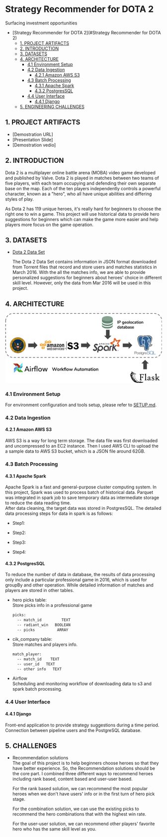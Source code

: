 # Strategy Recommender for DOTA 2
Surfacing investment opportunities
<!-- TOC -->

- [Strategy Recommender for DOTA 2](#Strategy Recommender for DOTA 2)
  - [1. PROJECT ARTIFACTS](#1-project-artifacts)
  - [2. INTRODUCTION](#2-introduction)
  - [3. DATASETS](#3-datasets)
  - [4. ARCHITECTURE](#4-architecture)
    - [4.1 Environment Setup](#41-environment-setup)
    - [4.2 Data Ingestion](#42-data-ingestion)
      - [4.2.1 Amazon AWS S3](#421-amazon-aws-s3)
    - [4.3 Batch Processing](#43-batch-processing)
      - [4.3.1 Apache Spark](#431-apache-spark)
      - [4.3.2 PostgresSQL](#432-postgressql)
    - [4.4 User Interface](#44-user-interface)
      - [4.4.1 Django](#441-django)
  - [5. ENGINEERING CHALLENGES](#5-engineering-challenges)

<!-- /TOC -->

## 1. PROJECT ARTIFACTS
* [Demostration URL]
* [Presentation Slide]
* [Demostration vedio]

## 2. INTRODUCTION
Dota 2 is a multiplayer online battle arena (MOBA) video game developed and published by Valve. Dota 2 is played in matches between two teams of five players, with each team occupying and defending their own separate base on the map. Each of the ten players independently controls a powerful character, known as a "hero", who all have unique abilities and differing styles of play.    

As Dota 2 has 119 unique heroes, it's really hard for beginners to choose the right one to win a game. This project will use historical data to provide hero suggestions for beginners which can make the game more easier and help players more focus on the game operation.

## 3. DATASETS
* [Dota 2 Data Set](http://academictorrents.com/details/0ddf777978c0669b52fadd1baa9e256a6d8b3996)     

  The Dota 2 Data Set contains information in JSON format downloaded from Torrent files that record and store users and matches  statistics in March 2016. With the all the matches info, we are able to provide personalized suggestions for beginners about heroes' choice in different skill level. However, only the data from Mar 2016 will be used in this project.

## 4. ARCHITECTURE
![Pipeline](./img/workflow.png)
### 4.1 Environment Setup
 For environment configuration and tools setup, please refer to [SETUP.md](./SETUP.md).
### 4.2 Data Ingestion
#### 4.2.1 Amazon AWS S3      
  AWS S3 is a way for long term storage. The data file was first downloaded and uncompressed to an EC2 instance. Then I used AWS CLI to upload the a sample data to AWS S3 bucket, which is a JSON file around 62GB.
### 4.3 Batch Processing
#### 4.3.1 Apache Spark      
  Apache Spark is a fast and general-purpose cluster computing system. In this project, Spark was used to process batch of historical data. Parquet was integrated in spark job to save temporary data as intermediate storage to reduce the data reading time.     
  After data cleaning, the target data was stored in PostgresSQL.
  The detailed data processing steps for data in spark is as follows:
  * Step1:

  * Step2:

  * Step3:

  * Step4:


#### 4.3.2 PostgresSQL       
  To reduce the number of data in database, the results of data processing only include a particular professional game in 2016,  which is used for groupBy and other operation. While detailed information of matches and players are stored in other tables.   

  * hero picks table:     
    Store picks info in a professional game
    ```postgresql
    picks:
      -- match_id         TEXT
      -- radiant_win   BOOLEAN
      -- picks          ARRAY
    ```
  * cik_company table:      
    Store matches and players info.
    ```postgresql
    match_player:
      -- match_id    TEXT
      -- user_id   TEXT
      -- other info   TEXT
    ```   

* Airflow       
  Scheduling and monitoring workflow of downloading data to s3 and spark batch processing.
### 4.4 User Interface
#### 4.4.1 Django     
  Front-end application to provide strategy suggestions during a time period. Connection between pipeline users and the PostgreSQL database.
## 5. CHALLENGES
* Recommendation solutions     
  The goal of this project is to help beginners choose heroes so that they have better experience. So, the Recommendation solutions should be the core part. I combined three different ways to recommend heroes including rank based, content based and user-user based.

  For the rank based solution, we can recommend the most popular heroes when we don't have users' info or in the first turn of hero pick stage.

  For the combination solution, we can use the existing picks to recommend the hero combinations that with the highest win rate.

  For the user-user solution, we can recommend other players' favorite hero who has the same skill level as you.

